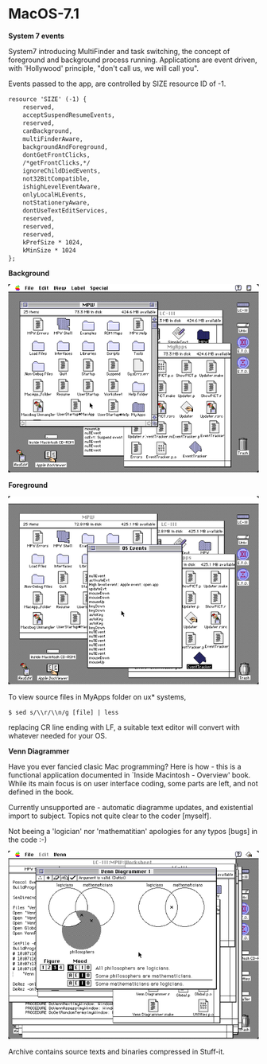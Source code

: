 # MacOS-7.1

**System 7 events**

System7 introducing MultiFinder and task switching, the concept of foreground and background process running. Applications are event driven, with 'Hollywood' principle, "don't call us, we will call you".

Events passed to the app, are controlled by SIZE resource ID of -1.

	resource 'SIZE' (-1) {
		reserved,
		acceptSuspendResumeEvents,
		reserved,
		canBackground,
		multiFinderAware,
		backgroundAndForeground,
		dontGetFrontClicks,
		/*getFrontClicks,*/
		ignoreChildDiedEvents,
		not32BitCompatible,
		ishighLevelEventAware,
		onlyLocalHLEvents,
		notStationeryAware,
		dontUseTextEditServices,
		reserved,
		reserved,
		reserved,
		kPrefSize * 1024,
		kMinSize * 1024
	};

**Background**

![RGB](OS71-Events-bg.png??raw=true "System7 events")

**Foreground**

![RGB](OS71-Events.png??raw=true "System7 events")

To view source files in MyApps folder on ux* systems,

	$ sed s/\\r/\\n/g [file] | less

replacing CR line ending with LF, a suitable text editor will convert with whatever needed for your OS.

**Venn Diagrammer**

Have you ever fancied clasic Mac programming? Here is how - this is a functional application documented in `Inside Macintosh - Overview' book. While its main focus is on user interface coding, some parts are left, and not defined in the book. 

Currently unsupported are - automatic diagramme updates, and existential import to subject. Topics not quite clear to the coder [myself].

Not beeing a 'logician' nor 'mathematitian' apologies for any typos [bugs] in the code :-) 

![RGB](Syllogism.png??raw=true "Venn diagrams")

Archive contains source texts and binaries compressed in Stuff-it.

